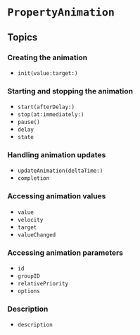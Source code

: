 # ``PropertyAnimation``

## Topics

### Creating the animation

- ``init(value:target:)``

### Starting and stopping the animation

- ``start(afterDelay:)``
- ``stop(at:immediately:)``
- ``pause()``
- ``delay``
- ``state``

### Handling animation updates

- ``updateAnimation(deltaTime:)``
- ``completion``

### Accessing animation values

- ``value``
- ``velocity``
- ``target``
- ``valueChanged``

### Accessing animation parameters

- ``id``
- ``groupID``
- ``relativePriority``
- ``options``

### Description

- ``description``
